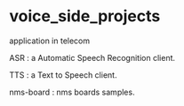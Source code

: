 # voice_side_projects
application in telecom

ASR : a Automatic Speech Recognition client.

TTS : a Text to Speech client.

nms-board : nms boards samples.

